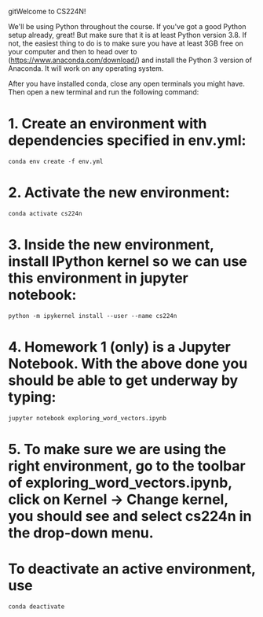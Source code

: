 gitWelcome to CS224N!

We'll be using Python throughout the course. If you've got a good Python setup already, great! But make sure that it is at least Python version 3.8. If not, the easiest thing to do is to make sure you have at least 3GB free on your computer and then to head over to (https://www.anaconda.com/download/) and install the Python 3 version of Anaconda. It will work on any operating system.

After you have installed conda, close any open terminals you might have. Then open a new terminal and run the following command:

# 1. Create an environment with dependencies specified in env.yml:
    conda env create -f env.yml

# 2. Activate the new environment:
    conda activate cs224n
    
# 3. Inside the new environment, install IPython kernel so we can use this environment in jupyter notebook: 
 
    python -m ipykernel install --user --name cs224n


# 4. Homework 1 (only) is a Jupyter Notebook. With the above done you should be able to get underway by typing:

    jupyter notebook exploring_word_vectors.ipynb
    
# 5. To make sure we are using the right environment, go to the toolbar of exploring_word_vectors.ipynb, click on Kernel -> Change kernel, you should see and select cs224n in the drop-down menu.

# To deactivate an active environment, use
    conda deactivate
